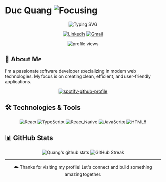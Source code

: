# Duc Quang <img src="https://img.shields.io/badge/🎯-Focusing-497F40" alt="Focusing" />


<div align="center">
  <img src="https://readme-typing-svg.herokuapp.com?font=Fira+Code&pause=1000&color=4CD696&center=true&vCenter=true&random=false&width=435&lines=Software+Developer;Web+Developer;React+%26+React+Native+Specialist" alt="Typing SVG" />
</div>

<div align="center">
  <p align="center">
    <a href="https://www.linkedin.com/in/duc-quang/"><img src="https://custom-icon-badges.demolab.com/badge/LinkedIn-0A66C2?logo=linkedin-white&logoColor=fff" alt="LinkedIn"/></a>
    <a href="mailto:nducquangg@gmail.com"><img src="https://img.shields.io/badge/Gmail-D14836?logo=gmail&logoColor=white" alt="Gmail"/></a>
  </p>
  <img src="https://komarev.com/ghpvc/?username=ducquang2&label=Profile%20views&color=497F40&style=flat" alt="profile views" />
</div>

## 💫 About Me

I'm a passionate software developer specializing in modern web technologies. My focus is on creating clean, efficient, and user-friendly applications.

<!-- Spotify widget -->
<p align="center">
  <a href="https://spotify-github-profile.kittinanx.com/api/view?uid=0np3t9af3wr4kkb3cbs5pc1g7&redirect=true">
    <img src="https://spotify-github-profile.kittinanx.com/api/view?uid=0np3t9af3wr4kkb3cbs5pc1g7&cover_image=true&theme=default&show_offline=true&background_color=12451c&interchange=false&bar_color=4cd696&bar_color_cover=false" alt="spotify-github-profile" />
  </a>
</p>

## 🛠️ Technologies & Tools

<p align="center">
  <img src="https://img.shields.io/badge/React-%2320232a.svg?logo=react&logoColor=%2361DAFB" alt="React" />
  <img src="https://img.shields.io/badge/TypeScript-3178C6?logo=typescript&logoColor=fff" alt="TypeScript" >
  <img src="https://img.shields.io/badge/React_Native-%2320232a.svg?logo=react&logoColor=%2361DAFB" alt="React_Native" />
  <img src="https://img.shields.io/badge/JavaScript-F7DF1E?logo=javascript&logoColor=000" alt="JavaScript" />
  <img src="https://img.shields.io/badge/HTML-%23E34F26.svg?logo=html5&logoColor=white" alt="HTML5" />
</p>

## 📊 GitHub Stats

<p align="center">
  <img src="https://readme-stats-fawn-iota.vercel.app/api?username=ducquang2&include_all_commits=true&theme=gotham" alt="Quang's github stats" />
  <img src="https://github-readme-streak-stats-mu-plum.vercel.app?user=ducquang2&theme=gotham" alt="GitHub Streak" />
</p>

---

<p align="center">☁️ Thanks for visiting my profile! Let's connect and build something amazing together.</p>

